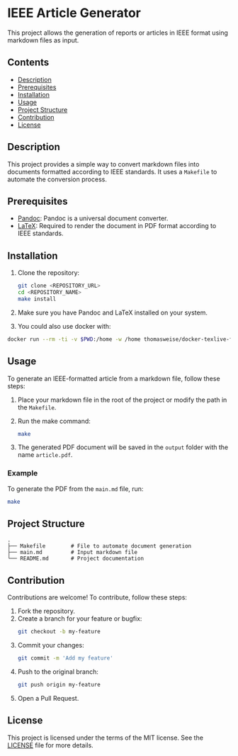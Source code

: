 # IEEE Article Generator

This project allows the generation of reports or articles in IEEE format using markdown files as input.

## Contents

- [Description](#description)
- [Prerequisites](#prerequisites)
- [Installation](#installation)
- [Usage](#usage)
- [Project Structure](#project-structure)
- [Contribution](#contribution)
- [License](#license)

## Description

This project provides a simple way to convert markdown files into documents formatted according to IEEE standards. It uses a `Makefile` to automate the conversion process.

## Prerequisites

- [Pandoc](https://pandoc.org/installing.html): Pandoc is a universal document converter.
- [LaTeX](https://www.latex-project.org/get/): Required to render the document in PDF format according to IEEE standards.

## Installation

1. Clone the repository:
    ```bash
    git clone <REPOSITORY_URL>
    cd <REPOSITORY_NAME>
    make install
    ```

2. Make sure you have Pandoc and LaTeX installed on your system.

3. You could also use docker with:

 ```bash
 docker run --rm -ti -v $PWD:/home -w /home thomasweise/docker-texlive-full bash
 ```

## Usage

To generate an IEEE-formatted article from a markdown file, follow these steps:

1. Place your markdown file in the root of the project or modify the path in the `Makefile`.

2. Run the make command:
    ```bash
    make
    ```

3. The generated PDF document will be saved in the `output` folder with the name `article.pdf`.

### Example

To generate the PDF from the `main.md` file, run:
```bash
make
```

## Project Structure

```plaintext
.
├── Makefile        # File to automate document generation
├── main.md         # Input markdown file
└── README.md       # Project documentation
```

## Contribution

Contributions are welcome! To contribute, follow these steps:

1. Fork the repository.
2. Create a branch for your feature or bugfix:
    ```bash
    git checkout -b my-feature
    ```
3. Commit your changes:
    ```bash
    git commit -m 'Add my feature'
    ```
4. Push to the original branch:
    ```bash
    git push origin my-feature
    ```
5. Open a Pull Request.

## License

This project is licensed under the terms of the MIT license. See the [LICENSE](LICENSE) file for more details.
